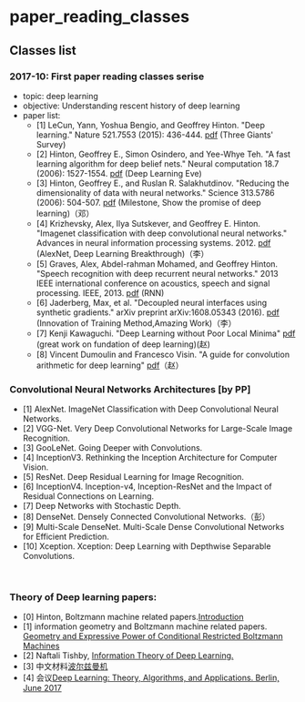 # paper_reading_classes

## Classes list

### 2017-10: First paper reading classes serise
- topic: deep learning
- objective: Understanding rescent history of deep learning
- paper list:
  - [1] LeCun, Yann, Yoshua Bengio, and Geoffrey Hinton. "Deep learning." Nature 521.7553 (2015): 436-444. [pdf](http://www.cs.toronto.edu/~hinton/absps/NatureDeepReview.pdf) (Three Giants' Survey)
  - [2] Hinton, Geoffrey E., Simon Osindero, and Yee-Whye Teh. "A fast learning algorithm for deep belief nets." Neural computation 18.7 (2006): 1527-1554. [pdf](http://www.cs.toronto.edu/~hinton/absps/ncfast.pdf) (Deep Learning Eve)
  - [3] Hinton, Geoffrey E., and Ruslan R. Salakhutdinov. "Reducing the dimensionality of data with neural networks." Science 313.5786 (2006): 504-507. [pdf](http://www.cs.toronto.edu/~hinton/science.pdf) (Milestone, Show the promise of deep learning)（邓）
  - [4] Krizhevsky, Alex, Ilya Sutskever, and Geoffrey E. Hinton. "Imagenet classification with deep convolutional neural networks." Advances in neural information processing systems. 2012. [pdf](http://papers.nips.cc/paper/4824-imagenet-classification-with-deep-convolutional-neural-networks.pdf) (AlexNet, Deep Learning Breakthrough)（李）
  - [5] Graves, Alex, Abdel-rahman Mohamed, and Geoffrey Hinton. "Speech recognition with deep recurrent neural networks." 2013 IEEE international conference on acoustics, speech and signal processing. IEEE, 2013. [pdf](https://arxiv.org/pdf/1303.5778.pdf) (RNN)
  - [6] Jaderberg, Max, et al. "Decoupled neural interfaces using synthetic gradients." arXiv preprint arXiv:1608.05343 (2016). [pdf](https://arxiv.org/pdf/1608.05343.pdf) (Innovation of Training Method,Amazing Work)（李）
  - [7] Kenji Kawaguchi. "Deep Learning without Poor Local Minima" [pdf](https://papers.nips.cc/paper/6112-deep-learning-without-poor-local-minima.pdf) (great work on fundation of deep learning)(赵)
  - [8] Vincent Dumoulin and Francesco Visin. "A guide for convolution arithmetic for deep learning" [pdf](https://arxiv.org/abs/1603.07285)（赵）

### Convolutional Neural Networks Architectures [by PP]
- [1] AlexNet. ImageNet Classification with Deep Convolutional Neural Networks.
- [2] VGG-Net. Very Deep Convolutional Networks for Large-Scale Image Recognition.
- [3] GooLeNet. Going Deeper with Convolutions. 
- [4] InceptionV3. Rethinking the Inception Architecture for Computer Vision.
- [5] ResNet. Deep Residual Learning for Image Recognition.
- [6] InceptionV4. Inception-v4, Inception-ResNet and the Impact of Residual Connections on Learning.
- [7] Deep Networks with Stochastic Depth.
- [8] DenseNet. Densely Connected Convolutional Networks.（彭）
- [9] Multi-Scale DenseNet. Multi-Scale Dense Convolutional Networks for Efficient Prediction.
- [10] Xception. Xception: Deep Learning with Depthwise Separable Convolutions.

  
### Theory of Deep learning papers:
  
  - [0] Hinton, Boltzmann machine related papers.[Introduction](https://en.wikipedia.org/wiki/Boltzmann_machine)
  - [1] information geometry and Boltzmann machine related papers. [Geometry and Expressive Power of Conditional Restricted Boltzmann Machines](http://www.jmlr.org/papers/volume16/montufar15b/montufar15b.pdf)
  - [2] Naftali Tishby, [Information Theory of Deep Learning.](https://www.youtube.com/watch?v=bLqJHjXihK8&feature=youtu.be)
  - [3] 中文材料[波尔兹曼机](https://deeplearning4j.org/cn/restrictedboltzmannmachine)
  - [4] 会议[Deep Learning: Theory, Algorithms, and Applications. Berlin, June 2017](https://www.youtube.com/watch?v=Vx3uN0dt8M8&list=PLJOzdkh8T5kqCNV_v1w2tapvtJDZYiohW)
  
